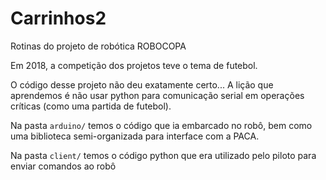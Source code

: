 # Carrinhos2

Rotinas do projeto de robótica ROBOCOPA

Em 2018, a competição dos projetos teve o tema de futebol.

O código desse projeto não deu exatamente certo... A lição que aprendemos é não usar python para comunicação serial em operações críticas (como uma partida de futebol).

Na pasta ```arduino/``` temos o código que ia embarcado no robô, bem como uma biblioteca semi-organizada para interface com a PACA.

Na pasta ```client/``` temos o código python que era utilizado pelo piloto para enviar comandos ao robô
